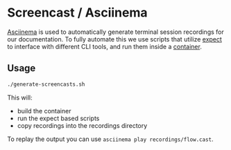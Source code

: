 # Screencast / Asciinema

[Asciinema](https://github.com/asciinema/asciinema) is used to automatically
generate terminal session recordings for our documentation. To fully automate
this we use scripts that utilize
[expect](https://manpages.debian.org/testing/expect/expect.1.en.html) to
interface with different CLI tools, and run them inside a
[container](docker/Dockerfile).

## Usage

```sh
./generate-screencasts.sh
```

This will:

- build the container
- run the expect based scripts
- copy recordings into the recordings directory

To replay the output you can use `asciinema play recordings/flow.cast`.
